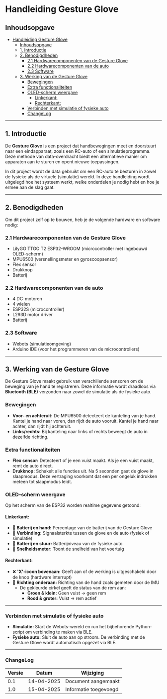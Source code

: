 # Handleiding Gesture Glove

## Inhoudsopgave
- [Handleiding Gesture Glove](#handleiding-gesture-glove)
  - [Inhoudsopgave](#inhoudsopgave)
  - [1. Introductie](#1-introductie)
  - [2. Benodigdheden](#2-benodigdheden)
    - [2.1 Hardwarecomponenten van de Gesture Glove](#21-hardwarecomponenten-van-de-gesture-glove)
    - [2.2 Hardwarecomponenten van de auto](#22-hardwarecomponenten-van-de-auto)
    - [2.3 Software](#23-software)
  - [3. Werking van de Gesture Glove](#3-werking-van-de-gesture-glove)
    - [Bewegingen](#bewegingen)
    - [Extra functionaliteiten](#extra-functionaliteiten)
    - [OLED-scherm weergave](#oled-scherm-weergave)
      - [Linkerkant:](#linkerkant)
      - [Rechterkant:](#rechterkant)
    - [Verbinden met simulatie of fysieke auto](#verbinden-met-simulatie-of-fysieke-auto)
    - [ChangeLog](#changelog)

---

## 1. Introductie

De **Gesture Glove** is een project dat handbewegingen meet en doorstuurt naar een eindapparaat, zoals een RC-auto of een simulatieprogramma. Deze methode van data-overdracht biedt een alternatieve manier om apparaten aan te sturen en opent nieuwe toepassingen.

In dit project wordt de data gebruikt om een RC-auto te besturen in zowel de fysieke als de virtuele (simulatie) wereld. In deze handleiding wordt uitgelegd hoe het systeem werkt, welke onderdelen je nodig hebt en hoe je ermee aan de slag gaat.


---

## 2. Benodigdheden

Om dit project zelf op te bouwen, heb je de volgende hardware en software nodig:

### 2.1 Hardwarecomponenten van de Gesture Glove
- LilyGO TTGO T2 ESP32-WROOM (microcontroller met ingebouwd OLED-scherm)
- MPU6500 (versnellingsmeter en gyroscoopsensor)
- Flex sensor  
- Drukknop  
- Batterij

### 2.2 Hardwarecomponenten van de auto
- 4 DC-motoren  
- 4 wielen  
- ESP32S (microcontroller)  
- L293D motor driver  
- Batterij

### 2.3 Software
- Webots (simulatieomgeving)  
- Arduino IDE (voor het programmeren van de microcontrollers)

---

## 3. Werking van de Gesture Glove

De Gesture Glove maakt gebruik van verschillende sensoren om de beweging van je hand te registreren. Deze informatie wordt draadloos via **Bluetooth (BLE)** verzonden naar zowel de simulatie als de fysieke auto.

### Bewegingen
- **Voor- en achteruit:** De MPU6500 detecteert de kanteling van je hand. Kantel je hand naar voren, dan rijdt de auto vooruit. Kantel je hand naar achter, dan rijdt hij achteruit.
- **Links/rechts:** Bij kanteling naar links of rechts beweegt de auto in dezelfde richting.

### Extra functionaliteiten
- **Flex sensor:** Detecteert of je een vuist maakt. Als je een vuist maakt, remt de auto direct.
- **Drukknop:** Schakelt alle functies uit. Na 5 seconden gaat de glove in slaapmodus. Deze vertraging voorkomt dat een per ongeluk indrukken meteen tot slaapmodus leidt.

### OLED-scherm weergave
Op het scherm van de ESP32 worden realtime gegevens getoond:

#### Linkerkant:
- 🔋 **Batterij en hand:** Percentage van de batterij van de Gesture Glove  
- 📶 **Verbinding:** Signaalsterkte tussen de glove en de auto (fysiek of simulatie)  
- 🔋 **Batterij en stuur:** Batterijniveau van de fysieke auto  
- 🚗 **Snelheidsmeter:** Toont de snelheid van het voertuig  

#### Rechterkant:
- ❌ **'X'-icoon bovenaan:** Geeft aan of de werking is uitgeschakeld door de knop (hardware interrupt)  
- 🧭 **Richting onderaan:** Richting van de hand zoals gemeten door de IMU  
  - De gekleurde cirkel geeft de status van de rem aan:
    - **Groen & klein:** Geen vuist → geen rem  
    - **Rood & groter:** Vuist → rem actief  

---

### Verbinden met simulatie of fysieke auto

- **Simulatie:** Start de Webots-wereld en run het bijbehorende Python-script om verbinding te maken via BLE.
- **Fysieke auto:** Sluit de auto aan op stroom. De verbinding met de Gesture Glove wordt automatisch opgezet via BLE.

---


### ChangeLog

| Versie | Datum       | Wijziging            |
|--------|-------------|----------------------|
| 0.1    | 14-04-2025  | Document aangemaakt  |
| 1.0    | 15-04-2025  | Informatie toegevoegd |

